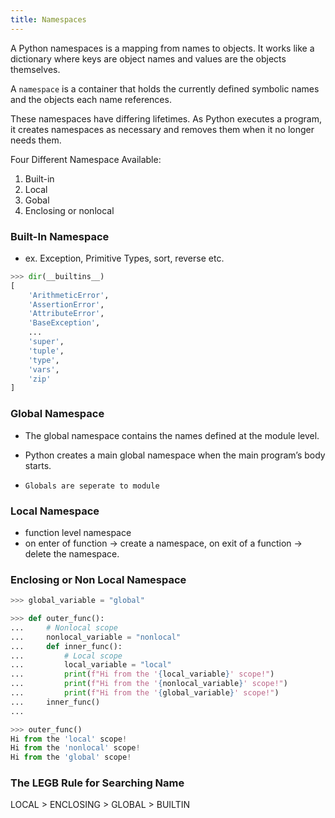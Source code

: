 ```yaml
---
title: Namespaces
---
```



A Python namespaces is a mapping from names to objects. It works like a dictionary where keys are object names and values are the objects themselves.

A `namespace` is a container that holds the currently defined symbolic names and the objects each name references.

These namespaces have differing lifetimes. As Python executes a program, it creates namespaces as necessary and removes them when it no longer needs them.


Four Different Namespace Available:

1. Built-in
2. Local
3. Gobal
4. Enclosing or nonlocal



### Built-In Namespace
-  ex. Exception, Primitive Types, sort, reverse etc.
```python
>>> dir(__builtins__)
[
    'ArithmeticError',
    'AssertionError',
    'AttributeError',
    'BaseException',
    ...
    'super',
    'tuple',
    'type',
    'vars',
    'zip'
]
```

### Global Namespace
- The global namespace contains the names defined at the module level.
- Python creates a main global namespace when the main program’s body starts.

- `Globals are seperate to module`

### Local Namespace
- function level namespace
- on enter of function -> create a namespace, on exit of a function -> delete the namespace.

### Enclosing or Non Local Namespace
```py
>>> global_variable = "global"

>>> def outer_func():
...     # Nonlocal scope
...     nonlocal_variable = "nonlocal"
...     def inner_func():
...         # Local scope
...         local_variable = "local"
...         print(f"Hi from the '{local_variable}' scope!")
...         print(f"Hi from the '{nonlocal_variable}' scope!")
...         print(f"Hi from the '{global_variable}' scope!")
...     inner_func()
...

>>> outer_func()
Hi from the 'local' scope!
Hi from the 'nonlocal' scope!
Hi from the 'global' scope!
```

### The LEGB Rule for Searching Name
<p style="font-family: var(--font-mono)">LOCAL > ENCLOSING > GLOBAL > BUILTIN</p>
